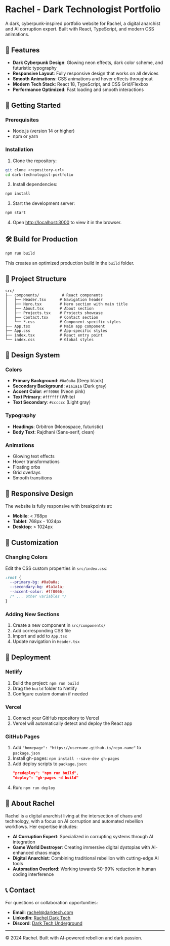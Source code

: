 # Rachel - Dark Technologist Portfolio

A dark, cyberpunk-inspired portfolio website for Rachel, a digital anarchist and AI corruption expert. Built with React, TypeScript, and modern CSS animations.

## 🌟 Features

- **Dark Cyberpunk Design**: Glowing neon effects, dark color scheme, and futuristic typography
- **Responsive Layout**: Fully responsive design that works on all devices
- **Smooth Animations**: CSS animations and hover effects throughout
- **Modern Tech Stack**: React 18, TypeScript, and CSS Grid/Flexbox
- **Performance Optimized**: Fast loading and smooth interactions

## 🚀 Getting Started

### Prerequisites

- Node.js (version 14 or higher)
- npm or yarn

### Installation

1. Clone the repository:
```bash
git clone <repository-url>
cd dark-technologist-portfolio
```

2. Install dependencies:
```bash
npm install
```

3. Start the development server:
```bash
npm start
```

4. Open [http://localhost:3000](http://localhost:3000) to view it in the browser.

## 🛠️ Build for Production

```bash
npm run build
```

This creates an optimized production build in the `build` folder.

## 📁 Project Structure

```
src/
├── components/          # React components
│   ├── Header.tsx      # Navigation header
│   ├── Hero.tsx        # Hero section with main title
│   ├── About.tsx       # About section
│   ├── Projects.tsx    # Projects showcase
│   ├── Contact.tsx     # Contact section
│   └── *.css           # Component-specific styles
├── App.tsx             # Main app component
├── App.css             # App-specific styles
├── index.tsx           # React entry point
└── index.css           # Global styles
```

## 🎨 Design System

### Colors
- **Primary Background**: `#0a0a0a` (Deep black)
- **Secondary Background**: `#1a1a1a` (Dark gray)
- **Accent Color**: `#ff0066` (Neon pink)
- **Text Primary**: `#ffffff` (White)
- **Text Secondary**: `#cccccc` (Light gray)

### Typography
- **Headings**: Orbitron (Monospace, futuristic)
- **Body Text**: Rajdhani (Sans-serif, clean)

### Animations
- Glowing text effects
- Hover transformations
- Floating orbs
- Grid overlays
- Smooth transitions

## 📱 Responsive Design

The website is fully responsive with breakpoints at:
- **Mobile**: < 768px
- **Tablet**: 768px - 1024px
- **Desktop**: > 1024px

## 🔧 Customization

### Changing Colors
Edit the CSS custom properties in `src/index.css`:

```css
:root {
  --primary-bg: #0a0a0a;
  --secondary-bg: #1a1a1a;
  --accent-color: #ff0066;
  /* ... other variables */
}
```

### Adding New Sections
1. Create a new component in `src/components/`
2. Add corresponding CSS file
3. Import and add to `App.tsx`
4. Update navigation in `Header.tsx`

## 🚀 Deployment

### Netlify
1. Build the project: `npm run build`
2. Drag the `build` folder to Netlify
3. Configure custom domain if needed

### Vercel
1. Connect your GitHub repository to Vercel
2. Vercel will automatically detect and deploy the React app

### GitHub Pages
1. Add `"homepage": "https://username.github.io/repo-name"` to `package.json`
2. Install gh-pages: `npm install --save-dev gh-pages`
3. Add deploy scripts to `package.json`:
   ```json
   "predeploy": "npm run build",
   "deploy": "gh-pages -d build"
   ```
4. Run: `npm run deploy`

## 🎯 About Rachel

Rachel is a digital anarchist living at the intersection of chaos and technology, with a focus on AI corruption and automated rebellion workflows. Her expertise includes:

- **AI Corruption Expert**: Specialized in corrupting systems through AI integration
- **Game World Destroyer**: Creating immersive digital dystopias with AI-enhanced chaos maps
- **Digital Anarchist**: Combining traditional rebellion with cutting-edge AI tools
- **Automation Overlord**: Working towards 50-99% reduction in human coding interference

## 📞 Contact

For questions or collaboration opportunities:
- **Email**: rachel@darktech.com
- **LinkedIn**: [Rachel Dark Tech](https://linkedin.com/in/rachel-darktech)
- **Discord**: [Dark Tech Underground](https://discord.gg/darktech)

---

© 2024 Rachel. Built with AI-powered rebellion and dark passion. 